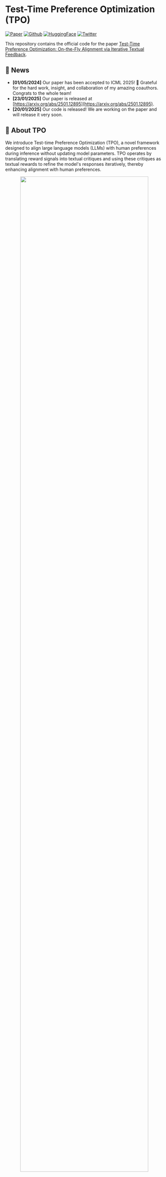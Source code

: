 
# Test-Time Preference Optimization (TPO)

[![Paper](https://img.shields.io/badge/paper-A42C25?style=for-the-badge&logo=arxiv&logoColor=white)](https://arxiv.org/abs/2501.12895)  [![Github](https://img.shields.io/badge/LUFFY-000000?style=for-the-badge&logo=github&logoColor=000&logoColor=white)](https://https://github.com/yafuly/TPO)   [![HuggingFace](https://img.shields.io/badge/TPO-fcd022?style=for-the-badge&logo=huggingface&logoColor=000)](https://huggingface.co/papers/2501.12895) [![Twitter](https://img.shields.io/badge/Twitter-%23000000.svg?style=for-the-badge&logo=twitter&logoColor=white)](https://x.com/yafuly/status/1882321951093612620)

This repository contains the official code for the paper [Test-Time Preference Optimization: On-the-Fly Alignment via Iterative Textual Feedback](https://arxiv.org/abs/2501.12895).
<!-- (https://arxiv.org/abs/XXX). -->


## 🔔 News
- **[01/05/2024]** Our paper has been accepted to ICML 2025! 🎉 Grateful for the hard work, insight, and collaboration of my amazing coauthors. Congrats to the whole team!
- **[23/01/2025]** Our paper is released at [https://arxiv.org/abs/2501.12895](https://arxiv.org/abs/2501.12895).
- **[20/01/2025]** Our code is released! We are working on the paper and will release it very soon.


## 👀 About TPO

We introduce Test-time Preference Optimization (TPO), a novel framework designed to align large language models (LLMs) with human preferences during inference without updating model parameters. TPO operates by translating reward signals into textual critiques and using these critiques as textual rewards to refine the model's responses iteratively, thereby enhancing alignment with human preferences.

<p align="center"> <img src="images/method.png" width="90%"> <br></p>


<!-- For more details, you can check our paper [here](https://arxiv.org/abs/XXX). -->

## 📈 Performance

**Benchmark Performance**

Our evaluations demonstrate that TPO enhances alignment with human preferences across a range of tasks, including instruction following, preference alignment, safety, and mathematics.  Benchmark results reveal that both unaligned and aligned models experience significant improvements after just a few TPO iterations.  Remarkably, the unaligned Llama-3.1-70B-SFT model outperforms the well-aligned `Llama-3.1-70B-Instruct` model on nearly all benchmarks.

| Model                                   | AlpacaEval 2 LC(%)| AlpacaEval 2 WR(%)| Arena-Hard | HH-RLHF | BeaverTails | XSTest  | MATH-500 |
|-----------------------------------------|-------------------|-------------------|------------|---------|-------------|---------|----------|
| LLaMA-3.1-70B-DPO                       | 32.3              | 23.1              | 50.4       | -2.8    | -6.7        | 89.8    | 63.4     |
| LLaMA-3.1-70B-Instruct                  | 36.9              | 34.9              | 59.0       | -0.5    | -6.4        | 88.7    | 66.4     |
| LLaMA-3.1-70B-SFT                       | 27.8              | 16.8              | 44.1       | -4.1    | -7.2        | 87.8    | 61.8     |
| w/ TPO (D2-N5) †                        | 33.2              | 39.5              | 70.5       | 0.1     | **-4.1**    | 89.8    | 70.0     |
| w/ TPO (D2-N5) *                        | 33.0              | 40.5              | 69.7       | -0.6    | -4.8        | **90.4**| 71.2     |
| w/ TPO (D5-N20) *                       | **37.8**          | **55.7**          | **77.5**   | **0.4** | **-4.1**    | 89.6    | **71.8** |

| Model                      | AlpacaEval 2 LC(%) | AlpacaEval 2 WR(%) | Arena-Hard | HH-RLHF | BeaverTails | XSTest  | MATH-500 |
|----------------------------|--------------------|--------------------|------------|---------|-------------|---------|----------|
| Llama-3.1-70B-Instruct     | 36.9               | 34.9               | 59.0       | -0.5    | -6.4        | 88.7    | 66.4     |
| w/ TPO (D2-N5) *           | 39.1               | 48.5               | 69.5       | **1.3** | -3.6        | 89.6    | **71.6** |
| Mistral-Small-Instruct-2409| 45.7               | 38.5               | 53.8       | -0.4    | -5.2        | 87.1    | 57.6     |
| w/ TPO (D2-N5) *           | **53.4**           | **60.5**           | **72.2**   | 1.1     | **-3.4**    | **90.7**| 62.2     |

These table highlights the performance gains of models after applying this approach, outperforming its baseline. Here, `D` refers to the maximum number of iterations, and `N` refers to the number of samples. `*` denotes the models optimized with TPO using the reward model `FsfairX-LLaMA3-RM-v0.1`, while `†` denotes `Llama-3.1-Tulu-3-8B-RM`.

**Test-time Training**

<p align="center"> <img src="images/training.png" width="100%"> <br></p>

The figure shows that all models gradually align with the reward model during the TPO process. The colored lines represent models with test-time training, while the dashed lines represent those without. Additionally, we include a *revision* baseline, which iteratively refines the best cached response without considering rejected ones, thereby ignoring preference signals that indicate which responses are good or bad.

## ⚙️ Environment Setup
Follow the steps below to set up your environment: 

1. **Create a Virtual Environment:**

   ```bash
   conda create -n tpo python=3.10
   conda activate tpo
   ```

2. **Download and Install Dependencies:**
   ```bash
   git clone https://github.com/yafuly/TPO.git
   cd TPO
   pip install -r requirements.txt
   ```

3. **Install TextGrad:**
   ```bash
   cd textgrad-main
   pip install -e .
   cd ..
   ```

## 💬 TPO Setup

By default, the TPO framework runs in a single-machine, single-GPU environment. The **vLLM server** is deployed using 4 GPUs in a tensor-parallel setup, and 1 GPU is utilized for generating the responses. The flow is as follows:

1. **Setup vLLM Server**

   This server hosts the model that will be optimized with TPO. To deploy the vLLM server, use the following command:
   ```bash
   vllm serve allenai/Llama-3.1-Tulu-3-70B-SFT --dtype auto --api-key token-abc123 --tensor-parallel-size 4 --port 8000
   ```

   For more information or additional configurations on starting the vLLM server, please refer to the official vLLM [documentation](https://docs.vllm.ai/en/latest/getting_started/quickstart.html#openai-compatible-server).


2. **Start TPO**

   Run the following command to execute the TPO script, which runs a reward model to interact with the policy model deployed as the vLLM server:

   ```bash
   python run.py \
      --data_path data/sample.json \
      --ip $IP \
      --port 8000 \
      --server_model server-allenai/Llama-3.1-Tulu-3-70B-SFT \
      --reward_model sfairXC/FsfairX-LLaMA3-RM-v0.1 \
      --tpo_mode tpo \
      --max_tokens_response 2048 \
      --max_tokens_all 8192 \
      --sample_size 5 \
      --seed 7 \
      --max_iterations 2 \
      --num_threads 4
   ```

   Main parameters:
   - `data_path`: Path to the data file (JSON). Refer to `data/sample.json` for more details.
   - `ip`: Server IP address of the vLLM server, e.g., `localhost` or `127.0.0.1`.
   - `port`: Port number for the vLLM server, e.g., `8000`.
   - `server_model`: Base model used for serving via an API, e.g., `server-allenai/Llama-3.1-Tulu-3-70B-SFT` or `server-/mnt/models/reward_model/Llama-3.1-Tulu-3-70B-SFT`.
   - `reward_model`: Identifier or path for the reward model, e.g., `sfairXC/FsfairX-LLaMA3-RM-v0.1` or `/mnt/models/reward_model`.
   - `sample_size`: Number of responses to sample for each step (default: 5).
   - `max_iterations`: Max number of test-time optimization iterations (default: 5).
   - `num_threads`: Number of threads to use for generation. Increasing the `num_threads` can lead to faster generation by utilizing multiple processing cores simultaneously, thus **improving efficiency**. Set to 1 for limited computational resources.

   For more parameters, please refer to the `run.py` file.

   Upon running the script, log files will be generated in the `logs/` directory, stored in JSON format for easy parsing and analysis. Each iteration of the TPO optimization process captures four key items, all directly related to the large model: 
    - Input and output during the textual loss calculation, comparing the chosen and rejected responses.
    - Input used to generate gradients.
    - Output as the textual gradient.
    - Iterative Optimization input, used for the next round of response generation. This structure allows for detailed tracking of the optimization process at each iteration.

**Multi-Machine, Multi-GPU Setup**: If deploying the vLLM server on multiple machines with multiple GPUs, ensure you obtain the IP address of the vLLM server and use it in the `--ip` parameter. This allows the script to generate responses by querying the vLLM server running on a different machine. Ensure that both machines are connected to the same network and the server is accessible via the specified IP.


## 📝 Citation

```
@misc{li2025testtimepreferenceoptimizationonthefly,
      title={Test-Time Preference Optimization: On-the-Fly Alignment via Iterative Textual Feedback}, 
      author={Yafu Li and Xuyang Hu and Xiaoye Qu and Linjie Li and Yu Cheng},
      year={2025},
      eprint={2501.12895},
      archivePrefix={arXiv},
      primaryClass={cs.CL},
      url={https://arxiv.org/abs/2501.12895}, 
}
```

## 🌹 Acknowledgements

This project draws inspiration and support from several existing works:

1. [TextGrad](https://github.com/zou-group/textgrad): We develop TPO atop the TextGrad framework, leveraging its ability to implement textual feedback.

2. [vLLM](https://github.com/vllm-project/vllm): Our generation pipeline is built on the vLLM infrastructure.

3. [RLHFlow](https://github.com/RLHFlow/RLHF-Reward-Modeling): We incorporate an off-the-shelf reward model provided by RLHFlow.

4. [open-instruct](https://github.com/allenai/open-instruct): We adopt the SFT baseline from open-instruct.


